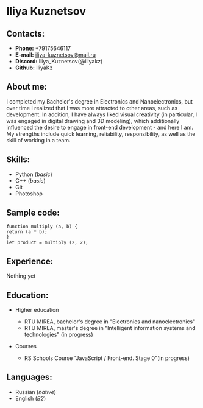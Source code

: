 # Iliya Kuznetsov

## Contacts:

* **Phone:** +79175646117
* **E-mail:** iliya-kuznetsov@mail.ru
* **Discord:** Iliya_Kuznetsov(@iliyakz)
* **Github:** IliyaKz

## About me:
I completed my Bachelor's degree in Electronics and Nanoelectronics, but over time I realized that I was more attracted to other areas, such as development. In addition, I have always liked visual creativity (in particular, I was engaged in digital drawing and 3D modeling), which additionally influenced the desire to engage in front-end development - and here I am.
My strengths include quick learning, reliability, responsibility, as well as the skill of working in a team.

## Skills:

* Python (*basic*)
* C++ (*basic*)
* Git
* Photoshop

## Sample code:

```
function multiply (a, b) {
return (a * b);
}
let product = multiply (2, 2);
```

## Experience:
Nothing yet

## Education:

* Higher education
    * RTU MIREA, bachelor's degree in "Electronics and nanoelectronics"
    * RTU MIREA, master's degree in "Intelligent information systems and technologies" (in progress)

* Courses
    * RS Schools Course "JavaScript / Front-end. Stage 0"(in progress)

## Languages:
* Russian (*native*)
* English (*B2*)